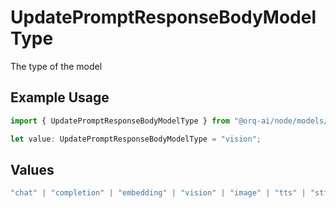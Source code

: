# UpdatePromptResponseBodyModelType

The type of the model

## Example Usage

```typescript
import { UpdatePromptResponseBodyModelType } from "@orq-ai/node/models/operations";

let value: UpdatePromptResponseBodyModelType = "vision";
```

## Values

```typescript
"chat" | "completion" | "embedding" | "vision" | "image" | "tts" | "stt" | "rerank" | "moderations"
```